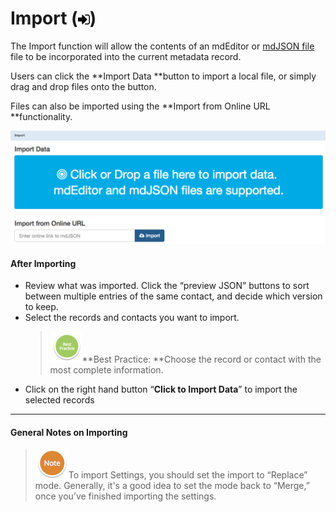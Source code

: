 # Import \(![](/assets/symbol_sign-in_16.png)\)

The Import function will allow the contents of an mdEditor or [mdJSON file](https://github.com/adiwg/mdJson-schemas/blob/master/test/draft-04.json)  file to be incorporated into the current metadata record.

Users can click the **Import Data **button to import a local file, or simply drag and drop files onto the button.

Files can also be imported using the **Import from Online URL **functionality.

![](/assets/Import_Window.png)

#### After Importing

* Review what was imported. Click the “preview JSON” buttons to sort between multiple entries of the same contact, and decide which version to keep. 
* Select the records and contacts you want to import.
  > ![](/assets/BestPracticeSmall.png)**Best Practice: **Choose the record or contact with the most complete information.
* Click on the right hand button “**Click to Import Data**” to import the selected records

---

#### General Notes on Importing

> ![](/assets/NoteSmall.png)To import Settings, you should set the import to “Replace” mode. Generally, it's a good idea to set the mode back to “Merge,” once you’ve finished importing the settings.



